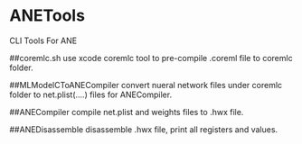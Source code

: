 # ANETools
CLI Tools For ANE

##coremlc.sh 
use xcode coremlc tool to pre-compile .coreml file to coremlc folder.

##MLModelCToANECompiler
convert nueral network files under coremlc folder to net.plist(....) files for ANECompiler.

##ANECompiler
compile net.plist and weights files to .hwx file.

##ANEDisassemble
disassemble .hwx file, print all registers and values.
